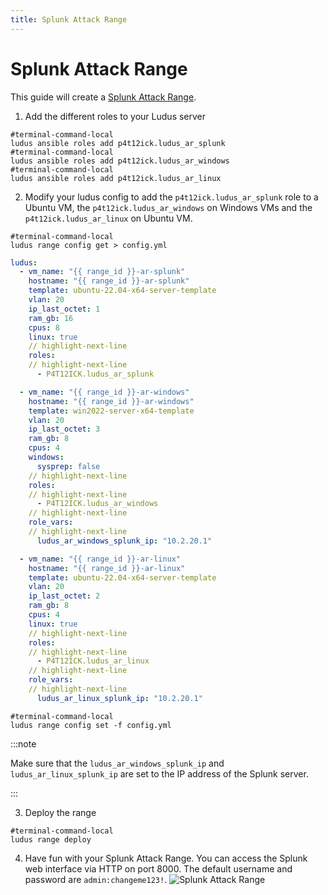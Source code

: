 ```yaml
---
title: Splunk Attack Range
---
```


# Splunk Attack Range

This guide will create a [Splunk Attack Range](https://github.com/splunk/attack_range).

1. Add the different roles to your Ludus server

```shell-session
#terminal-command-local
ludus ansible roles add p4t12ick.ludus_ar_splunk
#terminal-command-local
ludus ansible roles add p4t12ick.ludus_ar_windows
#terminal-command-local
ludus ansible roles add p4t12ick.ludus_ar_linux
```

2. Modify your ludus config to add the `p4t12ick.ludus_ar_splunk` role to a Ubuntu VM, the `p4t12ick.ludus_ar_windows` on Windows VMs and the `p4t12ick.ludus_ar_linux` on Ubuntu VM.

```shell-session
#terminal-command-local
ludus range config get > config.yml
```

```yaml title="config.yml"
ludus:
  - vm_name: "{{ range_id }}-ar-splunk"
    hostname: "{{ range_id }}-ar-splunk"
    template: ubuntu-22.04-x64-server-template
    vlan: 20
    ip_last_octet: 1
    ram_gb: 16
    cpus: 8
    linux: true
    // highlight-next-line
    roles:
    // highlight-next-line
      - P4T12ICK.ludus_ar_splunk

  - vm_name: "{{ range_id }}-ar-windows"
    hostname: "{{ range_id }}-ar-windows"
    template: win2022-server-x64-template
    vlan: 20
    ip_last_octet: 3
    ram_gb: 8
    cpus: 4
    windows:
      sysprep: false
    // highlight-next-line
    roles:
    // highlight-next-line
      - P4T12ICK.ludus_ar_windows
    // highlight-next-line
    role_vars:
    // highlight-next-line
      ludus_ar_windows_splunk_ip: "10.2.20.1"

  - vm_name: "{{ range_id }}-ar-linux"
    hostname: "{{ range_id }}-ar-linux"
    template: ubuntu-22.04-x64-server-template
    vlan: 20
    ip_last_octet: 2
    ram_gb: 8
    cpus: 4
    linux: true
    // highlight-next-line
    roles:
    // highlight-next-line
      - P4T12ICK.ludus_ar_linux
    // highlight-next-line
    role_vars:
    // highlight-next-line
      ludus_ar_linux_splunk_ip: "10.2.20.1"

```

```shell-session
#terminal-command-local
ludus range config set -f config.yml
```

:::note

Make sure that the `ludus_ar_windows_splunk_ip` and `ludus_ar_linux_splunk_ip` are set to the IP address of the Splunk server.

:::

3. Deploy the range

```shell-session
#terminal-command-local
ludus range deploy
```

4. Have fun with your Splunk Attack Range. You can access the Splunk web interface via HTTP on port 8000. The default username and password are `admin:changeme123!`.
![Splunk Attack Range](https://github.com/splunk/attack_range/blob/develop/docs/attack_range.png?raw=true)

